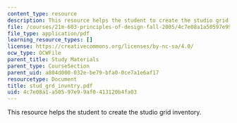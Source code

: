 ```yaml
---
content_type: resource
description: This resource helps the student to create the studio grid inventory.
file: /courses/21m-603-principles-of-design-fall-2005/4c7e08a1a50597e99af0413120b4fa03_stud_grd_invntry.pdf
file_type: application/pdf
learning_resource_types: []
license: https://creativecommons.org/licenses/by-nc-sa/4.0/
ocw_type: OCWFile
parent_title: Study Materials
parent_type: CourseSection
parent_uid: a804d000-032e-be79-bfa0-0ce7a1e6af17
resourcetype: Document
title: stud_grd_invntry.pdf
uid: 4c7e08a1-a505-97e9-9af0-413120b4fa03
---
```

This resource helps the student to create the studio grid inventory.